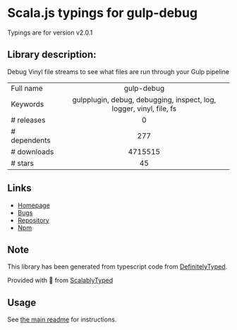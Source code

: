 
# Scala.js typings for gulp-debug

Typings are for version v2.0.1

## Library description:
Debug Vinyl file streams to see what files are run through your Gulp pipeline

|                    |                 |
| ------------------ | :-------------: |
| Full name          | gulp-debug |
| Keywords           | gulpplugin, debug, debugging, inspect, log, logger, vinyl, file, fs |
| # releases         | 0 |
| # dependents       | 277 |
| # downloads        | 4715515 |
| # stars            | 45 |

## Links
- [Homepage](https://github.com/sindresorhus/gulp-debug#readme)
- [Bugs](https://github.com/sindresorhus/gulp-debug/issues)
- [Repository](https://github.com/sindresorhus/gulp-debug)
- [Npm](https://www.npmjs.com/package/gulp-debug)
    


## Note
This library has been generated from typescript code from [DefinitelyTyped](https://definitelytyped.org).

Provided with :purple_heart: from [ScalablyTyped](https://github.com/oyvindberg/ScalablyTyped)

## Usage
See [the main readme](../../readme.md) for instructions.


